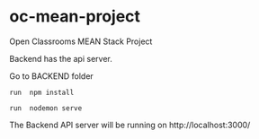 # oc-mean-project

Open Classrooms MEAN Stack Project

Backend has the api server.

Go to BACKEND folder 
	
	run  npm install
		
	run  nodemon serve

		
The Backend API server will be running on http://localhost:3000/